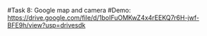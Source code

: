 #Task 8: Google map and camera
 #Demo: https://drive.google.com/file/d/1boIFuOMKwZ4x4rEEKQ7r6H-jwf-BFE9h/view?usp=drivesdk

